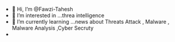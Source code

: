 - 👋 Hi, I’m @Fawzi-Tahesh
- 👀 I’m interested in ...threa intelligence
- 🌱 I’m currently learning ...news about Threats Attack , Malware , Malware Analysis ,Cyber Secruty
- 

<!---
Fawzi-Tahesh/Fawzi-Tahesh is a ✨ special ✨ repository because its `README.md` (this file) appears on your GitHub profile.
You can click the Preview link to take a look at your changes.
--->
